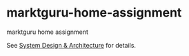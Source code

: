 # marktguru-home-assignment
marktguru home assignment

See [System Design & Architecture](docs/system_design_and_architecture.md) for details.